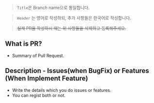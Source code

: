 > `Title`은 Branch name으로 통일합니다. 

> `Header` 는 영어로 작성하되, 추가 사항들은 한국어로 작성합니다.

> ~~실제 PR을 작성하시 때는 위 사항들을 삭제하고 등록해주세요.~~


## What is PR?
- Summary of Pull Request.

## Description - Issues(when BugFix) or Features (When Implement Feature)
- Write the details which you do issues or features.
- You can regist both or not.
